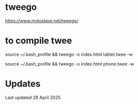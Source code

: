 # tweego
https://www.motoslave.net/tweego/

# to compile twee

source ~/.bash_profile &&
tweego -o index.html tablet.twee -w

source ~/.bash_profile &&
tweego -o index.html phone.twee -w


# Updates
Last updated 28 April 2025